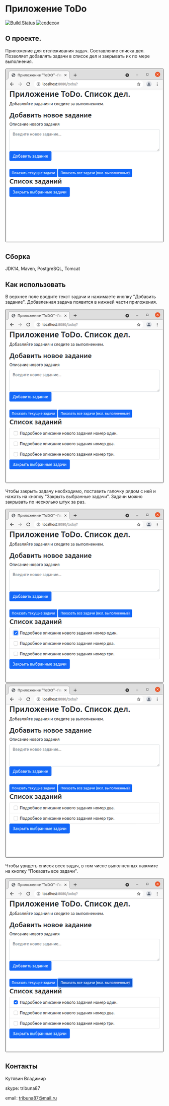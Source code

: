 # Приложение ToDo 
[![Build Status](https://app.travis-ci.com/kva-devops/todo.svg?branch=master)](https://app.travis-ci.com/kva-devops/todo)
[![codecov](https://codecov.io/gh/kva-devops/todo/branch/master/graph/badge.svg?token=6JFJVOASHI)](https://codecov.io/gh/kva-devops/todo)

## О проекте.
Приложение для отслеживания задач. Составление списка дел. 
Позволяет добавлять задачи в список дел и закрывать их по мере выполнения.

![main](images/1.png)

## Сборка 
JDK14, Maven, PostgreSQL, Tomcat

## Как использовать
В верхнее поле вводите текст задачи и нажимаете кнопку "Добавить задание". 
Добавленная задача появится в нижней части приложения.

![addTask](images/2.png)

Чтобы закрыть задачу необходимо, поставить 
галочку рядом с ней и нажать на кнопку "Закрыть выбранные задачи".
Задачи можно закрывать по несколько штук за раз.

![closeTask](images/3.png)
![deleteTask](images/4.png)

Чтобы увидеть список всех задач, в том числе выполненных нажмите на кнопку "Показать все задачи".

![closedTaskView](images/5.png)

## Контакты
Кутявин Владимир

skype: tribuna87

email: tribuna87@mail.ru
